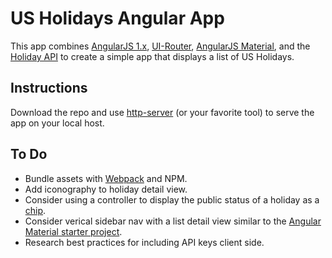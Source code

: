 # US Holidays Angular App
This app combines [AngularJS 1.x](https://angularjs.org/), [UI-Router](https://ui-router.github.io/ng1/), [AngularJS Material](https://material.angularjs.org/latest/), and the [Holiday API](https://holidayapi.com/) to create a simple app that displays a list of US Holidays.

## Instructions
Download the repo and use [http-server](https://www.npmjs.com/package/http-server) (or your favorite tool) to serve the app on your local host.

## To Do

* Bundle assets with [Webpack](https://webpack.js.org/) and NPM.
* Add iconography to holiday detail view.
* Consider using a controller to display the public status of a holiday as a [chip](https://material.angularjs.org/latest/demo/chips).
* Consider verical sidebar nav with a list detail view similar to the [Angular Material starter project](https://github.com/angular/material-start/tree/es6-tutorial).
* Research best practices for including API keys client side.